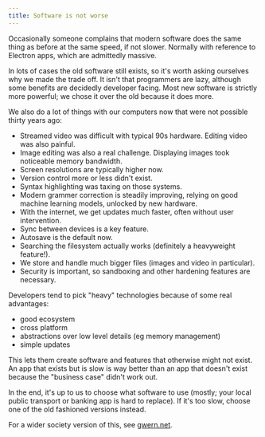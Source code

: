 ```yaml
---
title: Software is not worse
---
```


Occasionally someone complains that modern software does the same thing as before at the same speed, if not slower. Normally with reference to Electron apps, which are admittedly massive.

In lots of cases the old software still exists, so it's worth asking ourselves why we made the trade off. It isn't that programmers are lazy, although some benefits are decidedly developer facing. Most new software is strictly more powerful; we chose it over the old because it does more.

We also do a lot of things with our computers now that were not possible thirty years ago:

- Streamed video was difficult with typical 90s hardware. Editing video was also painful.
- Image editing was also a real challenge. Displaying images took noticeable memory bandwidth.
- Screen resolutions are typically higher now.
- Version control more or less didn't exist.
- Syntax highlighting was taxing on those systems.
- Modern grammer correction is steadily improving, relying on good machine learning models, unlocked by new hardware.
- With the internet, we get updates much faster, often without user intervention.
- Sync between devices is a key feature.
- Autosave is the default now.
- Searching the filesystem actually works (definitely a heavyweight feature!).
- We store and handle much bigger files (images and video in particular).
- Security is important, so sandboxing and other hardening features are necessary.

Developers tend to pick "heavy" technologies because of some real advantages:

- good ecosystem
- cross platform
- abstractions over low level details (eg memory management)
- simple updates

This lets them create software and features that otherwise might not exist. An app that exists but is slow is way better than an app that doesn't exist because the "business case" didn't work out.

In the end, it's up to us to choose what software to use (mostly; your local public transport or banking app is hard to replace). If it's too slow, choose one of the old fashioned versions instead.

For a wider society version of this, see [gwern.net](https://gwern.net/improvement).
